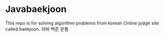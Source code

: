 # Javabaekjoon
This repo is for solving algorithm problems from korean Online judge site called baekjoon.
자바 백준 문풀

